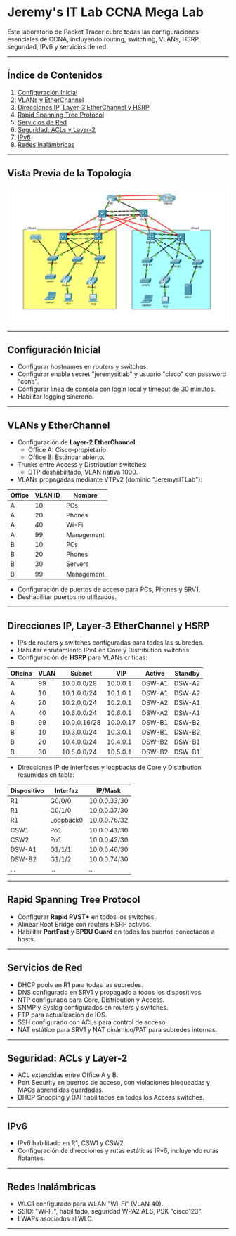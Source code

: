 # Jeremy's IT Lab CCNA Mega Lab

Este laboratorio de Packet Tracer cubre todas las configuraciones esenciales de CCNA, incluyendo routing, switching, VLANs, HSRP, seguridad, IPv6 y servicios de red.

---

## Índice de Contenidos

1. [Configuración Inicial](#configuración-inicial)
2. [VLANs y EtherChannel](#vlans-y-etherchannel)
3. [Direcciones IP, Layer-3 EtherChannel y HSRP](#direcciones-ip-layer-3-etherchannel-y-hsrp)
4. [Rapid Spanning Tree Protocol](#rapid-spanning-tree-protocol)
5. [Servicios de Red](#servicios-de-red)
6. [Seguridad: ACLs y Layer-2](#seguridad-acls-y-layer-2)
7. [IPv6](#ipv6)
8. [Redes Inalámbricas](#redes-inalámbricas)

---

## Vista Previa de la Topología

![Topología del Laboratorio](Screenshots/Topologia.png)

---

## Configuración Inicial

- Configurar hostnames en routers y switches.
- Configurar enable secret "jeremysitlab" y usuario "cisco" con password "ccna".
- Configurar línea de consola con login local y timeout de 30 minutos.
- Habilitar logging síncrono.

---

## VLANs y EtherChannel

- Configuración de **Layer-2 EtherChannel**:
  - Office A: Cisco-propietario.
  - Office B: Estándar abierto.
- Trunks entre Access y Distribution switches:
  - DTP deshabilitado, VLAN nativa 1000.
- VLANs propagadas mediante VTPv2 (dominio "JeremysITLab"):

| Office | VLAN ID | Nombre   |
|--------|---------|----------|
| A      | 10      | PCs      |
| A      | 20      | Phones   |
| A      | 40      | Wi-Fi    |
| A      | 99      | Management|
| B      | 10      | PCs      |
| B      | 20      | Phones   |
| B      | 30      | Servers  |
| B      | 99      | Management|

- Configuración de puertos de acceso para PCs, Phones y SRV1.
- Deshabilitar puertos no utilizados.

---

## Direcciones IP, Layer-3 EtherChannel y HSRP

- IPs de routers y switches configuradas para todas las subredes.
- Habilitar enrutamiento IPv4 en Core y Distribution switches.
- Configuración de **HSRP** para VLANs críticas:

| Oficina | VLAN | Subnet          | VIP       | Active | Standby |
|---------|------|-----------------|-----------|--------|---------|
| A       | 99   | 10.0.0.0/28     | 10.0.0.1 | DSW-A1 | DSW-A2 |
| A       | 10   | 10.1.0.0/24     | 10.1.0.1 | DSW-A1 | DSW-A2 |
| A       | 20   | 10.2.0.0/24     | 10.2.0.1 | DSW-A2 | DSW-A1 |
| A       | 40   | 10.6.0.0/24     | 10.6.0.1 | DSW-A2 | DSW-A1 |
| B       | 99   | 10.0.0.16/28    | 10.0.0.17| DSW-B1 | DSW-B2 |
| B       | 10   | 10.3.0.0/24     | 10.3.0.1 | DSW-B1 | DSW-B2 |
| B       | 20   | 10.4.0.0/24     | 10.4.0.1 | DSW-B2 | DSW-B1 |
| B       | 30   | 10.5.0.0/24     | 10.5.0.1 | DSW-B2 | DSW-B1 |

- Direcciones IP de interfaces y loopbacks de Core y Distribution resumidas en tabla:

| Dispositivo | Interfaz | IP/Mask         |
|-------------|----------|----------------|
| R1          | G0/0/0   | 10.0.0.33/30   |
| R1          | G0/1/0   | 10.0.0.37/30   |
| R1          | Loopback0| 10.0.0.76/32   |
| CSW1        | Po1      | 10.0.0.41/30   |
| CSW2        | Po1      | 10.0.0.42/30   |
| DSW-A1      | G1/1/1   | 10.0.0.46/30   |
| DSW-B2      | G1/1/2   | 10.0.0.74/30   |
| ...         | ...      | ...            |

---

## Rapid Spanning Tree Protocol

- Configurar **Rapid PVST+** en todos los switches.
- Alinear Root Bridge con routers HSRP activos.
- Habilitar **PortFast** y **BPDU Guard** en todos los puertos conectados a hosts.

---

## Servicios de Red

- DHCP pools en R1 para todas las subredes.
- DNS configurado en SRV1 y propagado a todos los dispositivos.
- NTP configurado para Core, Distribution y Access.
- SNMP y Syslog configurados en routers y switches.
- FTP para actualización de IOS.
- SSH configurado con ACLs para control de acceso.
- NAT estático para SRV1 y NAT dinámico/PAT para subredes internas.

---

## Seguridad: ACLs y Layer-2

- ACL extendidas entre Office A y B.
- Port Security en puertos de acceso, con violaciones bloqueadas y MACs aprendidas guardadas.
- DHCP Snooping y DAI habilitados en todos los Access switches.

---

## IPv6

- IPv6 habilitado en R1, CSW1 y CSW2.
- Configuración de direcciones y rutas estáticas IPv6, incluyendo rutas flotantes.

---

## Redes Inalámbricas

- WLC1 configurado para WLAN "Wi-Fi" (VLAN 40).
- SSID: "Wi-Fi", habilitado, seguridad WPA2 AES, PSK "cisco123".
- LWAPs asociados al WLC.

---